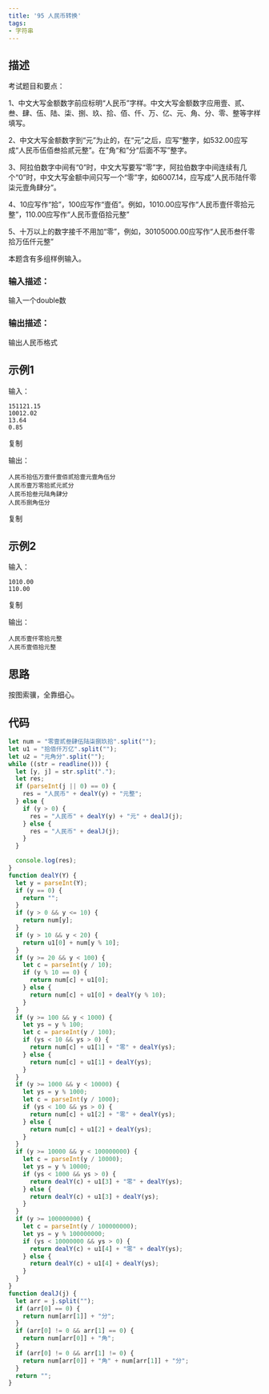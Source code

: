 ```yaml
---
title: '95 人民币转换'
tags:
- 字符串
---
```


## 描述

考试题目和要点：

1、中文大写金额数字前应标明“人民币”字样。中文大写金额数字应用壹、贰、叁、肆、伍、陆、柒、捌、玖、拾、佰、仟、万、亿、元、角、分、零、整等字样填写。

2、中文大写金额数字到“元”为止的，在“元”之后，应写“整字，如532.00应写成“人民币伍佰叁拾贰元整”。在”角“和”分“后面不写”整字。

3、阿拉伯数字中间有“0”时，中文大写要写“零”字，阿拉伯数字中间连续有几个“0”时，中文大写金额中间只写一个“零”字，如6007.14，应写成“人民币陆仟零柒元壹角肆分“。

4、10应写作“拾”，100应写作“壹佰”。例如，1010.00应写作“人民币壹仟零拾元整”，110.00应写作“人民币壹佰拾元整”

5、十万以上的数字接千不用加“零”，例如，30105000.00应写作“人民币叁仟零拾万伍仟元整”

本题含有多组样例输入。



### 输入描述：

输入一个double数

### 输出描述：

输出人民币格式

## 示例1

输入：

```
151121.15
10012.02
13.64
0.85
```

复制

输出：

```
人民币拾伍万壹仟壹佰贰拾壹元壹角伍分
人民币壹万零拾贰元贰分
人民币拾叁元陆角肆分
人民币捌角伍分
```

复制

## 示例2

输入：

```
1010.00
110.00
```

复制

输出：

```
人民币壹仟零拾元整
人民币壹佰拾元整
```

## 思路

按图索骥，全靠细心。

## 代码

```js
let num = "零壹贰叁肆伍陆柒捌玖拾".split("");
let u1 = "拾佰仟万亿".split("");
let u2 = "元角分".split("");
while ((str = readline())) {
  let [y, j] = str.split(".");
  let res;
  if (parseInt(j || 0) == 0) {
    res = "人民币" + dealY(y) + "元整";
  } else {
    if (y > 0) {
      res = "人民币" + dealY(y) + "元" + dealJ(j);
    } else {
      res = "人民币" + dealJ(j);
    }
  }

  console.log(res);
}
function dealY(Y) {
  let y = parseInt(Y);
  if (y == 0) {
    return "";
  }
  if (y > 0 && y <= 10) {
    return num[y];
  }
  if (y > 10 && y < 20) {
    return u1[0] + num[y % 10];
  }
  if (y >= 20 && y < 100) {
    let c = parseInt(y / 10);
    if (y % 10 == 0) {
      return num[c] + u1[0];
    } else {
      return num[c] + u1[0] + dealY(y % 10);
    }
  }
  if (y >= 100 && y < 1000) {
    let ys = y % 100;
    let c = parseInt(y / 100);
    if (ys < 10 && ys > 0) {
      return num[c] + u1[1] + "零" + dealY(ys);
    } else {
      return num[c] + u1[1] + dealY(ys);
    }
  }
  if (y >= 1000 && y < 10000) {
    let ys = y % 1000;
    let c = parseInt(y / 1000);
    if (ys < 100 && ys > 0) {
      return num[c] + u1[2] + "零" + dealY(ys);
    } else {
      return num[c] + u1[2] + dealY(ys);
    }
  }
  if (y >= 10000 && y < 100000000) {
    let c = parseInt(y / 10000);
    let ys = y % 10000;
    if (ys < 1000 && ys > 0) {
      return dealY(c) + u1[3] + "零" + dealY(ys);
    } else {
      return dealY(c) + u1[3] + dealY(ys);
    }
  }
  if (y >= 100000000) {
    let c = parseInt(y / 100000000);
    let ys = y % 100000000;
    if (ys < 10000000 && ys > 0) {
      return dealY(c) + u1[4] + "零" + dealY(ys);
    } else {
      return dealY(c) + u1[4] + dealY(ys);
    }
  }
}
function dealJ(j) {
  let arr = j.split("");
  if (arr[0] == 0) {
    return num[arr[1]] + "分";
  }
  if (arr[0] != 0 && arr[1] == 0) {
    return num[arr[0]] + "角";
  }
  if (arr[0] != 0 && arr[1] != 0) {
    return num[arr[0]] + "角" + num[arr[1]] + "分";
  }
  return "";
}
```


